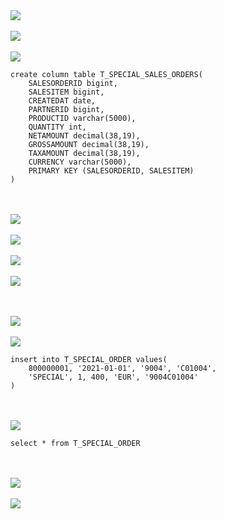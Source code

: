 
<br><br>![](../images/special_sales_orders_01.png)
<br><br>![](../images/special_sales_orders_02.png)
<br><br>![](../images/special_sales_orders_03.png)



```
create column table T_SPECIAL_SALES_ORDERS(
	SALESORDERID bigint, 
	SALESITEM bigint,
	CREATEDAT date, 
	PARTNERID bigint,
	PRODUCTID varchar(5000),
	QUANTITY int,
	NETAMOUNT decimal(38,19),
	GROSSAMOUNT decimal(38,19),
	TAXAMOUNT decimal(38,19),
	CURRENCY varchar(5000),
	PRIMARY KEY (SALESORDERID, SALESITEM)
)
```
<br><br>![](../images/special_sales_orders_04.png)
<br><br>![](../images/special_sales_orders_05.png)
<br><br>![](../images/special_sales_orders_06.png)
<br><br>![](../images/special_sales_orders_07.png)


<br><br>![](../images/open_sql_09.png)
<br><br>![](../images/open_sql_10.png)

```
insert into T_SPECIAL_ORDER values(	
	800000001, '2021-01-01', '9004', 'C01004', 
	'SPECIAL', 1, 400, 'EUR', '9004C01004' 
)
```

<br><br>![](../images/open_sql_11.png)

```
select * from T_SPECIAL_ORDER
```
<br><br>![](../images/open_sql_12.png)
<br><br>![](../images/open_sql_13.png)
